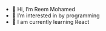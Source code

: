 - 👋 Hi, I’m Reem Mohamed
- 👀 I’m interested in by programming
- 🌱 I am currently learning React

<!---
reem38519753/reem38519753 is a ✨ special ✨ repository because its `README.md` (this file) appears on your GitHub profile.
You can click the Preview link to take a look at your changes.
--->
